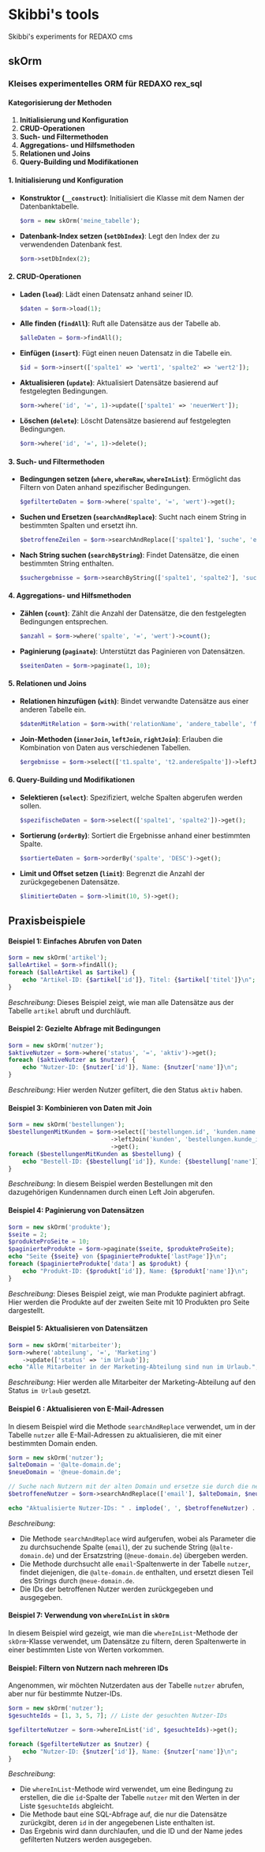 # Skibbi's tools
Skibbi's experiments for REDAXO cms

## skOrm

### Kleises experimentelles ORM für REDAXO rex_sql

#### Kategorisierung der Methoden
1. **Initialisierung und Konfiguration**
2. **CRUD-Operationen**
3. **Such- und Filtermethoden**
4. **Aggregations- und Hilfsmethoden**
5. **Relationen und Joins**
6. **Query-Building und Modifikationen**

#### 1. Initialisierung und Konfiguration
- **Konstruktor (`__construct`)**: Initialisiert die Klasse mit dem Namen der Datenbanktabelle.
  ```php
  $orm = new skOrm('meine_tabelle');
  ```
- **Datenbank-Index setzen (`setDbIndex`)**: Legt den Index der zu verwendenden Datenbank fest.
  ```php
  $orm->setDbIndex(2);
  ```

#### 2. CRUD-Operationen
- **Laden (`load`)**: Lädt einen Datensatz anhand seiner ID.
  ```php
  $daten = $orm->load(1);
  ```
- **Alle finden (`findAll`)**: Ruft alle Datensätze aus der Tabelle ab.
  ```php
  $alleDaten = $orm->findAll();
  ```
- **Einfügen (`insert`)**: Fügt einen neuen Datensatz in die Tabelle ein.
  ```php
  $id = $orm->insert(['spalte1' => 'wert1', 'spalte2' => 'wert2']);
  ```
- **Aktualisieren (`update`)**: Aktualisiert Datensätze basierend auf festgelegten Bedingungen.
  ```php
  $orm->where('id', '=', 1)->update(['spalte1' => 'neuerWert']);
  ```
- **Löschen (`delete`)**: Löscht Datensätze basierend auf festgelegten Bedingungen.
  ```php
  $orm->where('id', '=', 1)->delete();
  ```

#### 3. Such- und Filtermethoden
- **Bedingungen setzen (`where`, `whereRaw`, `whereInList`)**: Ermöglicht das Filtern von Daten anhand spezifischer Bedingungen.
  ```php
  $gefilterteDaten = $orm->where('spalte', '=', 'wert')->get();
  ```
- **Suchen und Ersetzen (`searchAndReplace`)**: Sucht nach einem String in bestimmten Spalten und ersetzt ihn.
  ```php
  $betroffeneZeilen = $orm->searchAndReplace(['spalte1'], 'suche', 'ersetze');
  ```
- **Nach String suchen (`searchByString`)**: Findet Datensätze, die einen bestimmten String enthalten.
  ```php
  $suchergebnisse = $orm->searchByString(['spalte1', 'spalte2'], 'suchString');
  ```

#### 4. Aggregations- und Hilfsmethoden
- **Zählen (`count`)**: Zählt die Anzahl der Datensätze, die den festgelegten Bedingungen entsprechen.
  ```php
  $anzahl = $orm->where('spalte', '=', 'wert')->count();
  ```
- **Paginierung (`paginate`)**: Unterstützt das Paginieren von Datensätzen.
  ```php
  $seitenDaten = $orm->paginate(1, 10);
  ```

#### 5. Relationen und Joins
- **Relationen hinzufügen (`with`)**: Bindet verwandte Datensätze aus einer anderen Tabelle ein.
  ```php
  $datenMitRelation = $orm->with('relationName', 'andere_tabelle', 'fremdschluessel')->get();
  ```
- **Join-Methoden (`innerJoin`, `leftJoin`, `rightJoin`)**: Erlauben die Kombination von Daten aus verschiedenen Tabellen.
  ```php
  $ergebnisse = $orm->select(['t1.spalte', 't2.andereSpalte'])->leftJoin('andere_tabelle', 't1.id = t2.foreign_id')->get();
  ```

#### 6. Query-Building und Modifikationen
- **Selektieren (`select`)**: Spezifiziert, welche Spalten abgerufen werden sollen.
  ```php
  $spezifischeDaten = $orm->select(['spalte1', 'spalte2'])->get();
  ```
- **Sortierung (`orderBy`)**: Sortiert die Ergebnisse anhand einer bestimmten Spalte.
  ```php
  $sortierteDaten = $orm->orderBy('spalte', 'DESC')->get();
  ```
- **Limit und Offset setzen (`limit`)**: Begrenzt die Anzahl der zurückgegebenen Datensätze.
  ```php
  $limitierteDaten = $orm->limit(10, 5)->get();
  ```

## Praxisbeispiele

#### Beispiel 1: Einfaches Abrufen von Daten
```php
$orm = new skOrm('artikel');
$alleArtikel = $orm->findAll();
foreach ($alleArtikel as $artikel) {
    echo "Artikel-ID: {$artikel['id']}, Titel: {$artikel['titel']}\n";
}
```
*Beschreibung*: Dieses Beispiel zeigt, wie man alle Datensätze aus der Tabelle `artikel` abruft und durchläuft.

#### Beispiel 2: Gezielte Abfrage mit Bedingungen
```php
$orm = new skOrm('nutzer');
$aktiveNutzer = $orm->where('status', '=', 'aktiv')->get();
foreach ($aktiveNutzer as $nutzer) {
    echo "Nutzer-ID: {$nutzer['id']}, Name: {$nutzer['name']}\n";
}
```
*Beschreibung*: Hier werden Nutzer gefiltert, die den Status `aktiv` haben.

#### Beispiel 3: Kombinieren von Daten mit Join
```php
$orm = new skOrm('bestellungen');
$bestellungenMitKunden = $orm->select(['bestellungen.id', 'kunden.name'])
                             ->leftJoin('kunden', 'bestellungen.kunde_id = kunden.id')
                             ->get();
foreach ($bestellungenMitKunden as $bestellung) {
    echo "Bestell-ID: {$bestellung['id']}, Kunde: {$bestellung['name']}\n";
}
```
*Beschreibung*: In diesem Beispiel werden Bestellungen mit den dazugehörigen Kundennamen durch einen Left Join abgerufen.

#### Beispiel 4: Paginierung von Datensätzen
```php
$orm = new skOrm('produkte');
$seite = 2;
$produkteProSeite = 10;
$paginierteProdukte = $orm->paginate($seite, $produkteProSeite);
echo "Seite {$seite} von {$paginierteProdukte['lastPage']}\n";
foreach ($paginierteProdukte['data'] as $produkt) {
    echo "Produkt-ID: {$produkt['id']}, Name: {$produkt['name']}\n";
}
```
*Beschreibung*: Dieses Beispiel zeigt, wie man Produkte paginiert abfragt. Hier werden die Produkte auf der zweiten Seite mit 10 Produkten pro Seite dargestellt.

#### Beispiel 5: Aktualisieren von Datensätzen
```php
$orm = new skOrm('mitarbeiter');
$orm->where('abteilung', '=', 'Marketing')
    ->update(['status' => 'im Urlaub']);
echo "Alle Mitarbeiter in der Marketing-Abteilung sind nun im Urlaub.";
```
*Beschreibung*: Hier werden alle Mitarbeiter der Marketing-Abteilung auf den Status `im Urlaub` gesetzt.


#### Beispiel 6 : Aktualisieren von E-Mail-Adressen
In diesem Beispiel wird die Methode `searchAndReplace` verwendet, um in der Tabelle `nutzer` alle E-Mail-Adressen zu aktualisieren, die mit einer bestimmten Domain enden.

```php
$orm = new skOrm('nutzer');
$alteDomain = '@alte-domain.de';
$neueDomain = '@neue-domain.de';

// Suche nach Nutzern mit der alten Domain und ersetze sie durch die neue Domain
$betroffeneNutzer = $orm->searchAndReplace(['email'], $alteDomain, $neueDomain);

echo "Aktualisierte Nutzer-IDs: " . implode(', ', $betroffeneNutzer) . "\n";
```

*Beschreibung*: 
- Die Methode `searchAndReplace` wird aufgerufen, wobei als Parameter die zu durchsuchende Spalte (`email`), der zu suchende String (`@alte-domain.de`) und der Ersatzstring (`@neue-domain.de`) übergeben werden.
- Die Methode durchsucht alle `email`-Spaltenwerte in der Tabelle `nutzer`, findet diejenigen, die `@alte-domain.de` enthalten, und ersetzt diesen Teil des Strings durch `@neue-domain.de`.
- Die IDs der betroffenen Nutzer werden zurückgegeben und ausgegeben.

#### Beispiel 7:  Verwendung von `whereInList` in `skOrm`

In diesem Beispiel wird gezeigt, wie man die `whereInList`-Methode der `skOrm`-Klasse verwendet, um Datensätze zu filtern, deren Spaltenwerte in einer bestimmten Liste von Werten vorkommen.

#### Beispiel: Filtern von Nutzern nach mehreren IDs

Angenommen, wir möchten Nutzerdaten aus der Tabelle `nutzer` abrufen, aber nur für bestimmte Nutzer-IDs.

```php
$orm = new skOrm('nutzer');
$gesuchteIds = [1, 3, 5, 7]; // Liste der gesuchten Nutzer-IDs

$gefilterteNutzer = $orm->whereInList('id', $gesuchteIds)->get();

foreach ($gefilterteNutzer as $nutzer) {
    echo "Nutzer-ID: {$nutzer['id']}, Name: {$nutzer['name']}\n";
}
```

*Beschreibung*:
- Die `whereInList`-Methode wird verwendet, um eine Bedingung zu erstellen, die die `id`-Spalte der Tabelle `nutzer` mit den Werten in der Liste `$gesuchteIds` abgleicht.
- Die Methode baut eine SQL-Abfrage auf, die nur die Datensätze zurückgibt, deren `id` in der angegebenen Liste enthalten ist.
- Das Ergebnis wird dann durchlaufen, und die ID und der Name jedes gefilterten Nutzers werden ausgegeben.


